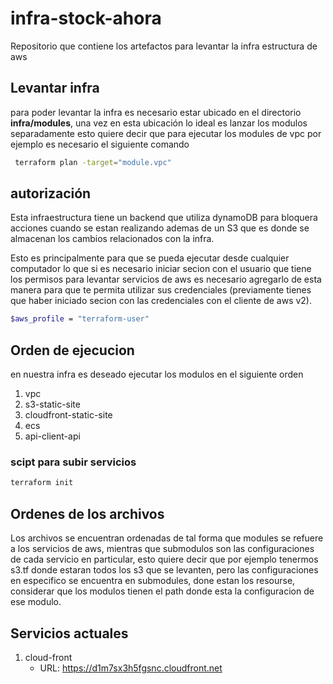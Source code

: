 # infra-stock-ahora
Repositorio que contiene los artefactos para levantar la infra estructura de aws 


## Levantar infra

para poder levantar la infra es necesario estar ubicado en el directorio **infra/modules**, una vez en esta ubicación lo ideal es lanzar los modulos separadamente
esto quiere decir que para ejecutar los modules de vpc por ejemplo es necesario el siguiente comando 

```bash
 terraform plan -target="module.vpc"
````

## autorización

Esta infraestructura tiene un backend que utiliza dynamoDB para bloquera acciones cuando se estan realizando ademas de un S3 que es donde se almacenan los cambios relacionados con la infra. 

Esto es principalmente para que se pueda ejecutar desde cualquier computador
lo que si es necesario iniciar secion con el usuario que tiene los permisos para levantar servicios de aws 
es necesario agregarlo de esta manera para que te permita utilizar sus credenciales (previamente tienes que haber iniciado secion con las credenciales con el cliente de aws v2).

```bash
$aws_profile = "terraform-user"
```


## Orden de ejecucion

en nuestra infra es deseado ejecutar los modulos en el siguiente orden

1. vpc
2. s3-static-site
3. cloudfront-static-site
4. ecs
5. api-client-api

### scipt para subir servicios

```bash
terraform init

```

## Ordenes de los archivos

Los archivos se encuentran ordenadas de tal forma que modules se refuere a los servicios de aws, mientras que submodulos son las configuraciones de cada servicio en particular,
esto quiere decir que por ejemplo tenermos s3.tf donde estaran todos los s3 que se levanten, pero las configuraciones en especifico se encuentra en submodules,
done estan los resourse, considerar que los modulos tienen el path donde esta la configuracion de ese modulo.


## Servicios actuales

1. cloud-front
    - URL: https://d1m7sx3h5fgsnc.cloudfront.net


